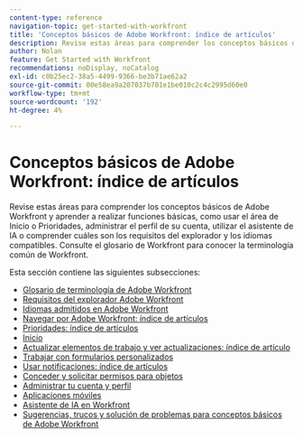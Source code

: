 ```yaml
---
content-type: reference
navigation-topic: get-started-with-workfront
title: 'Conceptos básicos de Adobe Workfront: índice de artículos'
description: Revise estas áreas para comprender los conceptos básicos de Adobe Workfront y aprender a realizar funciones básicas, como usar el área de Inicio o Prioridades, administrar el perfil de su cuenta, utilizar el asistente de IA o comprender cuáles son los requisitos del explorador y los idiomas compatibles. Consulte el glosario de Workfront para conocer la terminología común de Workfront.
author: Nolan
feature: Get Started with Workfront
recommendations: noDisplay, noCatalog
exl-id: c0b25ec2-38a5-4499-9366-be3b71ae62a2
source-git-commit: 00e58ea9a207037b701e1be010c2c4c2995d60e0
workflow-type: tm+mt
source-wordcount: '192'
ht-degree: 4%

---
```


# Conceptos básicos de Adobe Workfront: índice de artículos

<!--Audited: 01/2025-->

Revise estas áreas para comprender los conceptos básicos de Adobe Workfront y aprender a realizar funciones básicas, como usar el área de Inicio o Prioridades, administrar el perfil de su cuenta, utilizar el asistente de IA o comprender cuáles son los requisitos del explorador y los idiomas compatibles. Consulte el glosario de Workfront para conocer la terminología común de Workfront.

Esta sección contiene las siguientes subsecciones:

* [Glosario de terminología de Adobe Workfront](../workfront-basics/navigate-workfront/workfront-navigation/workfront-terminology-glossary.md)
* [Requisitos del explorador Adobe Workfront](../workfront-basics/workfront-browser-requirements.md)
* [Idiomas admitidos en Adobe Workfront](../workfront-basics/supported-languages-in-workfront.md)
* [Navegar por Adobe Workfront: índice de artículos](../workfront-basics/navigate-workfront/navigate-workfront.md)
* [Prioridades: índice de artículos](/help/quicksilver/workfront-basics/priorities/priorities-toc.md)
* [Inicio](../workfront-basics/using-home/home.md)
* [Actualizar elementos de trabajo y ver actualizaciones: índice de artículo](../workfront-basics/updating-work-items-and-viewing-updates/update-work-items-and-view-updates.md)
* [Trabajar con formularios personalizados](../workfront-basics/work-with-custom-forms/work-with-custom-forms.md)
* [Usar notificaciones: índice de artículos](../workfront-basics/using-notifications/use-notifications.md)
* [Conceder y solicitar permisos para objetos](../workfront-basics/grant-and-request-access-to-objects/grant-and-request-access-to-objects.md)
* [Administrar tu cuenta y perfil](../workfront-basics/manage-your-account-and-profile/manage-your-account-and-profile.md)
* [Aplicaciones móviles](../workfront-basics/mobile-apps/mobile-apps.md)
* [Asistente de IA en Workfront](/help/quicksilver/workfront-basics/ai-assistant/ai-assistant.md)
* [Sugerencias, trucos y solución de problemas para conceptos básicos de Adobe Workfront](../workfront-basics/tips-tricks-and-troubleshooting/tips-tricks-troubleshooting-basics.md)
